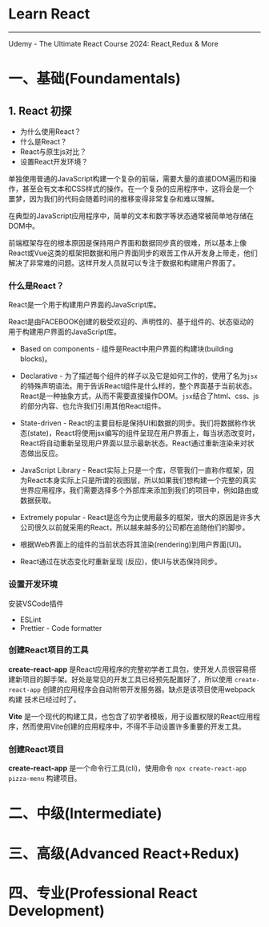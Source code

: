 # Learn React

---
Udemy - The Ultimate React Course 2024: React,Redux & More

# 一、基础(Foundamentals)

## 1. React 初探

- 为什么使用React？
- 什么是React？
- React与原生js对比？
- 设置React开发环境？ 

单独使用普通的JavaScript构建一个复杂的前端，需要大量的直接DOM遍历和操作，甚至会有文本和CSS样式的操作。在一个复杂的应用程序中，这将会是一个噩梦，因为我们的代码会随着时间的推移变得非常复杂和难以理解。

在典型的JavaScript应用程序中，简单的文本和数字等状态通常被简单地存储在DOM中。

前端框架存在的根本原因是保持用户界面和数据同步真的很难，所以基本上像React或Vue这类的框架把数据和用户界面同步的艰苦工作从开发身上带走，他们解决了非常难的问题。这样开发人员就可以专注于数据和构建用户界面了。

### 什么是React？

React是一个用于构建用户界面的JavaScript库。

React是由FACEBOOK创建的极受欢迎的、声明性的、基于组件的、状态驱动的用于构建用户界面的JavaScript库。

- Based on components - 组件是React中用户界面的构建块(building blocks)。
- Declarative - 为了描述每个组件的样子以及它是如何工作的，使用了名为`jsx`的特殊声明语法。用于告诉React组件是什么样的，整个界面基于当前状态。React是一种抽象方式，从而不需要直接操作DOM。`jsx`结合了html、css、js的部分内容、也允许我们引用其他React组件。
- State-driven - React的主要目标是保持UI和数据的同步。我们将数据称作状态(state)，React将使用jsx编写的组件呈现在用户界面上，每当状态改变时，React将自动重新呈现用户界面以显示最新状态。React通过重新渲染来对状态做出反应。
- JavaScript Library - React实际上只是一个库，尽管我们一直称作框架，因为React本身实际上只是所谓的视图层，所以如果我们想构建一个完整的真实世界应用程序，我们需要选择多个外部库来添加到我们的项目中，例如路由或数据获取。
- Extremely popular - React是迄今为止使用最多的框架，很大的原因是许多大公司很久以前就采用的React，所以越来越多的公司都在追随他们的脚步。

- 根据Web界面上的组件的当前状态将其渲染(rendering)到用户界面(UI)。
- React通过在状态变化时重新呈现 (反应)，使UI与状态保持同步。

### 设置开发环境

安装VSCode插件
- ESLint
- Prettier - Code formatter

### 创建React项目的工具

**create-react-app** 是React应用程序的完整初学者工具包，使开发人员很容易搭建新项目的脚手架。好处是常见的开发工具已经预先配置好了，所以使用 `create-react-app` 创建的应用程序会自动附带开发服务器。缺点是该项目使用webpack构建 技术已经过时了。

**Vite** 是一个现代的构建工具，也包含了初学者模板，用于设置权限的React应用程序，然而使用Vite创建的应用程序中，不得不手动设置许多重要的开发工具。

### 创建React项目

**create-react-app** 是一个命令行工具(cli)，使用命令 `npx create-react-app pizza-menu` 构建项目。

# 二、中级(Intermediate)

# 三、高级(Advanced React+Redux)

# 四、专业(Professional React Development)